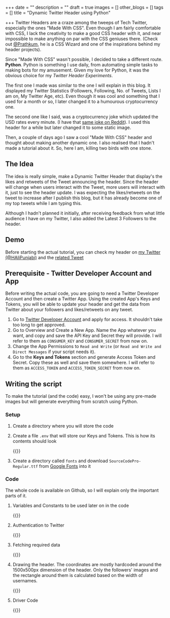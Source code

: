 +++
date = ""
description = ""
draft = true
images = []
other_blogs = []
tags = []
title = "Dynamic Twitter Header using Python"

+++
Twitter Headers are a craze among the tweeps of Tech Twitter, especially the ones "Made With CSS". Even though I am fairly comfortable with CSS, I lack the creativity to make a good CSS header with it, and near impossible to make anything on par with the CSS geniuses there. (Check out [@Prathkum](https://twitter.com/Prathkum), he is a CSS Wizard and one of the inspirations behind my header projects).

Since "Made With CSS" wasn't possible, I decided to take a different route. **Python**. Python is something I use daily, from automating simple tasks to making bots for my amusement. Given my love for Python, it was the obvious choice for my _Twitter Header Experiments_.

The first one I made was similar to the one I will explain in this blog. It displayed my Twitter Statistics (Followers, Following, No. of Tweets, Lists I am on, My Twitter Age, etc). Even though it was cool and something that I used for a month or so, I later changed it to a humourous cryptocurrency one.

The second one like I said, was a cryptocurrency joke which updated the USD rates every minute. (I have that [same joke on Reddit](https://www.reddit.com/user/dJones176/comments/npoq3f/a_boy_asked_his_bitcoininvesting_dad_for_1/)). I used this header for a while but later changed it to some static image.

Then, a couple of days ago I saw a cool "Made With CSS" header and thought about making another dynamic one. I also realised that I hadn't made a tutorial about it. So, here I am, killing two birds with one stone.

## The Idea

The idea is really simple, make a Dynamic Twitter Header that display's the likes and retweets of the Tweet announcing the header. Since the header will change when users interact with the Tweet, more users will interact with it, just to see the header update. I was expecting the likes/retweets on the tweet to increase after I publish this blog, but it has already become one of my top tweets while I am typing this.

Although I hadn't planned it initially, after receiving feedback from what little audience I have on my Twitter, I also added the Latest 3 Followers to the header.

## Demo

Before starting the actual tutorial, you can check my header on [my Twitter (@HAliPunjabi)](https://twitter.com/HAliPunjabi) and the [related Tweet ]()

## Prerequisite - Twitter Developer Account and App

Before writing the actual code, you are going to need a Twitter Developer Account and then create a Twitter App. Using the created App's Keys and Tokens, you will be able to update your header and get the data from Twitter about your followers and likes/retweets on any tweet.

1. Go to [Twitter Developer Account](https://developer.twitter.com/en/apply-for-access) and apply for access. It shouldn't take too long to get approved.
2. Go to Overview and Create a New App. Name the App whatever you want, and copy and save the API Key and Secret they will provide. I will refer to them as `CONSUMER_KEY` and `CONSUMER_SECRET` from now on.
3. Change the App Permissions to `Read and Write` (or `Read and Write and Direct Messages` if your script needs it).
4. Go to the **Keys and Tokens** section and generate Access Token and Secret. Copy these as well and save them somewhere. I will refer to them as `ACCESS_TOKEN` and `ACCESS_TOKEN_SECRET` from now on.

## Writing the script

To make the tutorial (and the code) easy, I won't be using any pre-made images but will generate everything from scratch using Python.

### Setup

1. Create a directory where you will store the code
2. Create a file `.env` that will store our Keys and Tokens. This is how its contents should look

   {{<github repo="haideralipunjabi/twitter-header-script" file=".env.sample" lang="bash" options="linenos=true">}}
3. Create a directory called `fonts` and download `SourceCodePro-Regular.ttf` from [Google Fonts](https://fonts.google.com/specimen/Source+Code+Pro) into it

### Code

The whole code is available on Github, so I will explain only the important parts of it. 

1. Variables and Constants to be used later on in the code

   {{<github repo="haideralipunjabi/twitter-header-script" file="main.py" lang="python" options="linenos=true" sub_lines="8-29" >}}
2. Authentication to Twitter

   {{<github repo="haideralipunjabi/twitter-header-script" file="main.py" lang="python" options="linenos=true" sub_lines="32-38" >}}
3. Fetching required data

   {{<github repo="haideralipunjabi/twitter-header-script" file="main.py" lang="python" options="linenos=true" sub_lines="40-52" >}}
4. Drawing the header. The coordinates are mostly hardcoded around the 1500x500px dimension of the header. Only the followers' images and the rectangle around them is calculated based on the width of usernames.

   {{<github repo="haideralipunjabi/twitter-header-script" file="main.py" lang="python" options="linenos=true" sub_lines="50-108" >}}
5. Driver Code

   {{<github repo="haideralipunjabi/twitter-header-script" file="main.py" lang="python" options="linenos=true" sub_lines="111-117" >}}